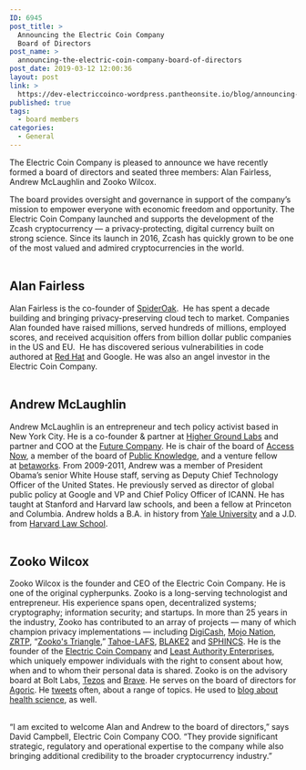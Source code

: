 ```yaml
---
ID: 6945
post_title: >
  Announcing the Electric Coin Company
  Board of Directors
post_name: >
  announcing-the-electric-coin-company-board-of-directors
post_date: 2019-03-12 12:00:36
layout: post
link: >
  https://dev-electriccoinco-wordpress.pantheonsite.io/blog/announcing-the-electric-coin-company-board-of-directors/
published: true
tags:
  - board members
categories:
  - General
---
```

<!-- wp:paragraph -->
<p>The Electric Coin Company is pleased to announce we have recently formed a board of directors and seated three members: Alan Fairless, Andrew McLaughlin and Zooko Wilcox.<br /></p>
<!-- /wp:paragraph -->
<!-- wp:paragraph -->
<p>The board provides oversight and governance in support of the company’s mission to empower everyone with economic freedom and opportunity. The Electric Coin Company launched and supports the development of the Zcash cryptocurrency — a privacy-protecting, digital currency built on strong science. Since its launch in 2016, Zcash has quickly grown to be one of the most valued and admired cryptocurrencies in the world.<br /><br /></p>
<!-- /wp:paragraph -->
<!-- wp:heading -->
<h2>Alan Fairless </h2>
<!-- /wp:heading -->
<!-- wp:paragraph -->
<p>Alan Fairless is the co-founder of <a rel="noreferrer noopener" aria-label="SpiderOak (opens in a new tab)" href="https://spideroak.com/" target="_blank">SpiderOak</a>. &nbsp;He has spent a decade building and bringing privacy-preserving cloud tech to market. Companies Alan founded have raised millions, served hundreds of millions, employed scores, and received acquisition offers from billion dollar public companies in the US and EU. &nbsp;He has discovered serious vulnerabilities in code authored at <a href="https://www.redhat.com/en" target="_blank" rel="noreferrer noopener" aria-label="Red Hat (opens in a new tab)">Red Hat</a> and Google. He was also an angel investor in the Electric Coin Company.<br /><br /></p>
<!-- /wp:paragraph -->
<!-- wp:heading -->
<h2>Andrew McLaughlin </h2>
<!-- /wp:heading -->
<!-- wp:paragraph -->
<p>Andrew McLaughlin is an entrepreneur and tech policy activist based in New York City. He is a co-founder &amp; partner at <a rel="noreferrer noopener" href="http://highergroundlabs.com" target="_blank">Higher Ground Labs</a> and partner and COO at the <a rel="noreferrer noopener" href="http://future.com" target="_blank">Future Company</a>. He is chair of the board of <a rel="noreferrer noopener" href="https://www.accessnow.org/" target="_blank">Access Now</a>,&nbsp;a member of the board of&nbsp;<a rel="noreferrer noopener" href="https://www.publicknowledge.org/" target="_blank">Public Knowledge</a>, and a venture fellow at&nbsp;<a rel="noreferrer noopener" href="http://betaworks.com/" target="_blank">betaworks</a>. From  2009-2011, Andrew was a member of President Obama’s senior White House  staff, serving as Deputy Chief Technology Officer of the United States. He previously served as director of global public policy at Google and  VP and Chief Policy Officer of ICANN. He has taught at Stanford and  Harvard law schools, and been a fellow at Princeton and Columbia. Andrew holds a B.A. in history from <a rel="noreferrer noopener" href="http://www.yale.edu/" target="_blank">Yale University</a>&nbsp;and a J.D. from&nbsp;<a rel="noreferrer noopener" href="http://law.harvard.edu/" target="_blank">Harvard Law School</a>. <br /><br /></p>
<!-- /wp:paragraph -->
<!-- wp:heading -->
<h2>Zooko Wilcox </h2>
<!-- /wp:heading -->
<!-- wp:paragraph -->
<p>Zooko Wilcox is the founder and CEO of the Electric Coin Company. He is one of the original cypherpunks. Zooko is a long-serving technologist and entrepreneur. His experience spans open, decentralized systems; cryptography; information security; and startups. In more than 25 years in the industry, Zooko has contributed to an array of projects — many of which champion privacy implementations — including <a rel="noreferrer noopener" aria-label=" (opens in a new tab)" href="https://en.m.wikipedia.org/wiki/DigiCash" target="_blank">DigiCash</a>, <a rel="noreferrer noopener" aria-label=" (opens in a new tab)" href="https://en.m.wikipedia.org/wiki/Mnet_(peer-to-peer_network)#MojoNation" target="_blank">Mojo Nation</a>, <a rel="noreferrer noopener" aria-label=" (opens in a new tab)" href="https://www.silentcircle.com/products-and-solutions/technology/zrtp/" target="_blank">ZRTP</a>, “<a rel="noreferrer noopener" aria-label=" (opens in a new tab)" href="https://en.wikipedia.org/wiki/Zooko%27s_triangle" target="_blank">Zooko's Triangle</a>,” <a rel="noreferrer noopener" aria-label=" (opens in a new tab)" href="https://tahoe-lafs.org/trac/tahoe-lafs" target="_blank">Tahoe-LAFS</a>, <a rel="noreferrer noopener" aria-label=" (opens in a new tab)" href="https://blake2.net/" target="_blank">BLAKE2</a> and <a rel="noreferrer noopener" aria-label=" (opens in a new tab)" href="https://sphincs.cr.yp.to/" target="_blank">SPHINCS</a>. He is the founder of the <a href="https://z.cash/">Electric Coin Company</a> and <a rel="noreferrer noopener" aria-label=" (opens in a new tab)" href="https://leastauthority.com/" target="_blank">Least Authority Enterprises</a>, which uniquely empower individuals with the right to consent about how, when and to whom their personal data is shared. Zooko is on the advisory board at Bolt Labs, <a rel="noreferrer noopener" aria-label=" (opens in a new tab)" href="https://tezos.com/" target="_blank">Tezos</a> and <a rel="noreferrer noopener" aria-label=" (opens in a new tab)" href="https://brave.com/" target="_blank">Brave</a>. He serves on the board of directors for <a rel="noreferrer noopener" aria-label=" (opens in a new tab)" href="https://agoric.com/" target="_blank">Agoric</a>. He <a rel="noreferrer noopener" aria-label=" (opens in a new tab)" href="https://twitter.com/zooko" target="_blank">tweets</a> often, about a range of topics. He used to <a href="http://www.ketotic.org/" target="_blank" rel="noreferrer noopener" aria-label=" (opens in a new tab)">blog about health science</a>, as well.<br /><br /></p>
<!-- /wp:paragraph -->
<!-- wp:paragraph -->
<p>“I am excited to welcome Alan and Andrew to the board of directors,” says David Campbell, Electric Coin Company COO. “They provide significant strategic, regulatory and operational expertise to the company while also bringing additional credibility to the broader cryptocurrency industry.”<br /></p>
<!-- /wp:paragraph -->